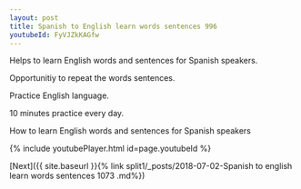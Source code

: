 ```yaml
---
layout: post
title: Spanish to English learn words sentences 996 
youtubeId: FyVJZkKAGfw
---
```

 
 
Helps to learn English words and sentences for Spanish speakers.

Opportunitiy to repeat the words sentences. 

Practice English language. 
 
10 minutes practice every day. 
 
How to learn English words and sentences for Spanish speakers 
 
{% include youtubePlayer.html id=page.youtubeId %}
 
 
[Next]({{ site.baseurl }}{% link  split1/_posts/2018-07-02-Spanish to english learn words sentences 1073 .md%})
 

